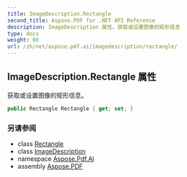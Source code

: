```yaml
---
title: ImageDescription.Rectangle
second_title: Aspose.PDF for .NET API Reference
description: ImageDescription 属性。获取或设置图像的矩形信息
type: docs
weight: 60
url: /zh/net/aspose.pdf.ai/imagedescription/rectangle/
---
```

## ImageDescription.Rectangle 属性

获取或设置图像的矩形信息。

```csharp
public Rectangle Rectangle { get; set; }
```

### 另请参阅

* class [Rectangle](../../../aspose.pdf/rectangle/)
* class [ImageDescription](../)
* namespace [Aspose.Pdf.AI](../../../aspose.pdf.ai/)
* assembly [Aspose.PDF](../../../)